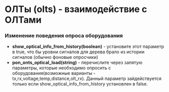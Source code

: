 # ОЛТы (olts) - взаимодействие с ОЛТами

### Изменение поведения опроса оборудования 
* **show_optical_info_from_history(boolean)** - установите этот параметр в true, что бы уровни сигналов для дерева брало из истории сигналов (обычно фоновые опросчики)
* **pon_onts_optical_load(string)** - перечислите через запятую параметры, которые необходимо опросить с оборудования(возможные варианты - tx,rx,voltage,temp,distance,olt_rx). Данный параметр зайдействуется только если show_optical_info_from_history установлен в false. 

